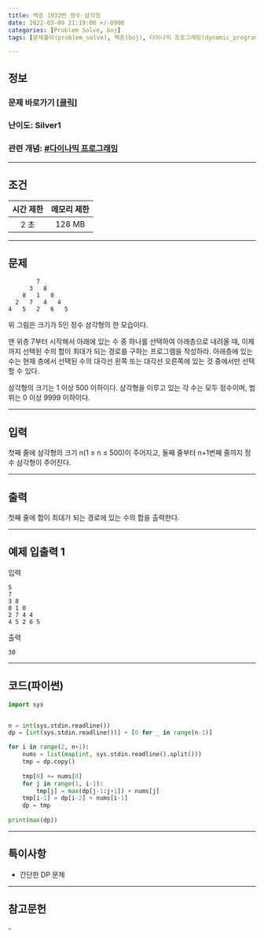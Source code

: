```yaml
---
title: 백준 1932번 정수 삼각형
date: 2022-03-09 21:19:00 +/-0900
categories: [Problem Solve, boj]
tags: [문제풀이(problem_solve), 백준(boj), 다이나믹 프로그래밍(dynamic_programming)]

---
```

## 정보
### 문제 바로가기 [[클릭](https://www.acmicpc.net/problem/1932)]
### 난이도: Silver1
### 관련 개념: [#다이나믹 프로그래밍](https://www.acmicpc.net/problemset?sort=ac_desc&algo=25)

---
## 조건

시간 제한|메모리 제한
:---:|:---:
2 초|128 MB

---
## 문제
```
        7
      3   8
    8   1   0
  2   7   4   4
4   5   2   6   5
```

위 그림은 크기가 5인 정수 삼각형의 한 모습이다.

맨 위층 7부터 시작해서 아래에 있는 수 중 하나를 선택하여 아래층으로 내려올 때, 이제까지 선택된 수의 합이 최대가 되는 경로를 구하는 프로그램을 작성하라. 아래층에 있는 수는 현재 층에서 선택된 수의 대각선 왼쪽 또는 대각선 오른쪽에 있는 것 중에서만 선택할 수 있다.

삼각형의 크기는 1 이상 500 이하이다. 삼각형을 이루고 있는 각 수는 모두 정수이며, 범위는 0 이상 9999 이하이다.

---
## 입력
첫째 줄에 삼각형의 크기 n(1 ≤ n ≤ 500)이 주어지고, 둘째 줄부터 n+1번째 줄까지 정수 삼각형이 주어진다.

---
## 출력
첫째 줄에 합이 최대가 되는 경로에 있는 수의 합을 출력한다.

---
## 예제 입출력 1
입력
```
5
7
3 8
8 1 0
2 7 4 4
4 5 2 6 5
```

출력
```
30
```

---
## 코드(파이썬)
```python
import sys


n = int(sys.stdin.readline())
dp = [int(sys.stdin.readline())] + [0 for _ in range(n-1)]

for i in range(2, n+1):
    nums = list(map(int, sys.stdin.readline().split()))
    tmp = dp.copy()
    
    tmp[0] += nums[0]
    for j in range(1, i-1):
        tmp[j] = max(dp[j-1:j+1]) + nums[j]
    tmp[i-1] = dp[i-2] + nums[i-1]
    dp = tmp
    
print(max(dp))

```

---
## 특이사항
- 간단한 DP 문제

---
## 참고문헌
\-
